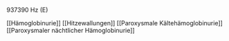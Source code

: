 937390 Hz (E)

[[Hämoglobinurie]]
[[Hitzewallungen]]
[[Paroxysmale Kältehämoglobinurie]]
[[Paroxysmaler nächtlicher Hämoglobinurie]]